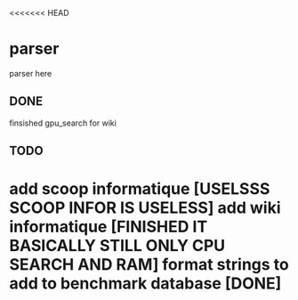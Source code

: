<<<<<<< HEAD
# parser
parser here 

## DONE
finsished gpu_search for wiki

## TODO
add scoop informatique [USELSSS SCOOP INFOR IS USELESS]
add wiki informatique [FINISHED IT BASICALLY STILL ONLY CPU SEARCH AND RAM]
format strings to add to benchmark database [DONE]
=======

